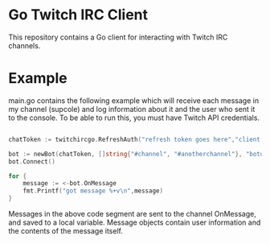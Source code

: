 # Go Twitch IRC Client

This repository contains a Go client for interacting with Twitch IRC channels.

# Example

main.go contains the following example which will receive each message in my channel (supcole) and log information about it and the user who sent it to the console. To be able to run this, you must have Twitch API credentials.

```go

chatToken := twitchircgo.RefreshAuth("refresh token goes here","client id goes here", "client secret goes here")

bot := newBot(chatToken, []string{"#channel", "#anotherchannel"}, "botusername")
bot.Connect()

for {
    message := <-bot.OnMessage
    fmt.Printf("got message %+v\n",message)
}


```

Messages in the above code segment are sent to the channel OnMessage, and saved to a local variable.
Message objects contain user information and the contents of the message itself.
